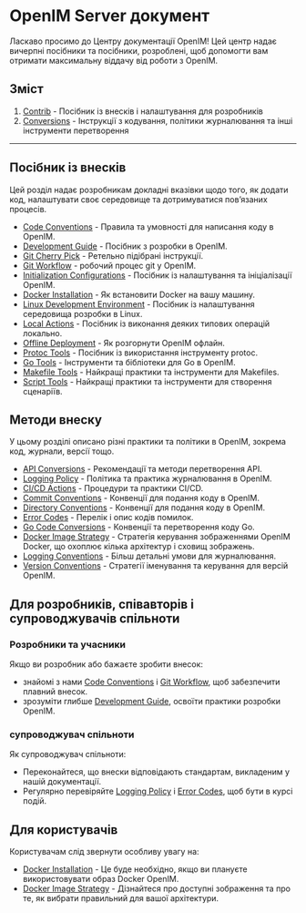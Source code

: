 # OpenIM Server документ

Ласкаво просимо до Центру документації OpenIM! Цей центр надає вичерпні посібники та посібники, розроблені, щоб допомогти вам отримати максимальну віддачу від роботи з OpenIM.

## Зміст

1. [Contrib](https://github.com/openimsdk/open-im-server/blob/main/docs/contrib) - Посібник із внесків і налаштування для розробників
2. [Conversions](https://github.com/openimsdk/open-im-server/blob/main/docs/contrib) - Інструкції з кодування, політики журналювання та інші інструменти перетворення

------

## Посібник із внесків

Цей розділ надає розробникам докладні вказівки щодо того, як додати код, налаштувати своє середовище та дотримуватися пов’язаних процесів.

- [Code Conventions](https://github.com/openimsdk/open-im-server/blob/main/docs/contrib/code-conventions.md) - Правила та умовності для написання коду в OpenIM.
- [Development Guide](https://github.com/openimsdk/open-im-server/blob/main/docs/contrib/development.md) - Посібник з розробки в OpenIM.
- [Git Cherry Pick](https://github.com/openimsdk/open-im-server/blob/main/docs/contrib/gitcherry-pick.md) - Ретельно підібрані інструкції.
- [Git Workflow](https://github.com/openimsdk/open-im-server/blob/main/docs/contrib/git-workflow.md) - робочий процес git у OpenIM.
- [Initialization Configurations](https://github.com/openimsdk/open-im-server/blob/main/docs/contrib/init-config.md) - Посібник із налаштування та ініціалізації OpenIM.
- [Docker Installation](https://github.com/openimsdk/open-im-server/blob/main/docs/contrib/install-docker.md) - Як встановити Docker на вашу машину.
- [Linux Development Environment](https://github.com/openimsdk/open-im-server/blob/main/docs/contrib/linux-development.md) - Посібник із налаштування середовища розробки в Linux.
- [Local Actions](https://github.com/openimsdk/open-im-server/blob/main/docs/contrib/local-actions.md) - Посібник із виконання деяких типових операцій локально.
- [Offline Deployment](https://github.com/openimsdk/open-im-server/blob/main/docs/contrib/offline-deployment.md) - Як розгорнути OpenIM офлайн.
- [Protoc Tools](https://github.com/openimsdk/open-im-server/blob/main/docs/contrib/protoc-tools.md) - Посібник із використання інструменту protoc.
- [Go Tools](https://github.com/openimsdk/open-im-server/blob/main/docs/contrib/util-go.md) - Інструменти та бібліотеки для Go в OpenIM.
- [Makefile Tools](https://github.com/openimsdk/open-im-server/blob/main/docs/contrib/util-makefile.md) - Найкращі практики та інструменти для Makefiles.
- [Script Tools](https://github.com/openimsdk/open-im-server/blob/main/docs/contrib/util-scripts.md) - Найкращі практики та інструменти для створення сценаріїв.

## Методи внеску

У цьому розділі описано різні практики та політики в OpenIM, зокрема код, журнали, версії тощо.

- [API Conversions](https://github.com/openimsdk/open-im-server/blob/main/docs/contrib/api.md) - Рекомендації та методи перетворення API.
- [Logging Policy](https://github.com/openimsdk/open-im-server/blob/main/docs/contrib/bash-log.md) - Політика та практика журналювання в OpenIM.
- [CI/CD Actions](https://github.com/openimsdk/open-im-server/blob/main/docs/contrib/cicd-actions.md) - Процедури та практики CI/CD.
- [Commit Conventions](https://github.com/openimsdk/open-im-server/blob/main/docs/contrib/commit.md) - Конвенції для подання коду в OpenIM.
- [Directory Conventions](https://github.com/openimsdk/open-im-server/blob/main/docs/contrib/directory.md) - Конвенції для подання коду в OpenIM.
- [Error Codes](https://github.com/openimsdk/open-im-server/blob/main/docs/contrib/error-code.md) - Перелік і опис кодів помилок.
- [Go Code Conversions](https://github.com/openimsdk/open-im-server/blob/main/docs/contrib/go-code.md) - Конвенції та перетворення коду Go.
- [Docker Image Strategy](https://github.com/openimsdk/open-im-server/blob/main/docs/contrib/images.md) - Стратегія керування зображеннями OpenIM Docker, що охоплює кілька архітектур і сховищ зображень.
- [Logging Conventions](https://github.com/openimsdk/open-im-server/blob/main/docs/contrib/logging.md) - Більш детальні умови для журналювання.
- [Version Conventions](https://github.com/openimsdk/open-im-server/blob/main/docs/contrib/version.md) - Стратегії іменування та керування для версій OpenIM.


## Для розробників, співавторів і супроводжувачів спільноти

### Розробники та учасники

Якщо ви розробник або бажаєте зробити внесок:

- знайомі з нами [Code Conventions](https://github.com/openimsdk/open-im-server/blob/main/docs/contrib/code-conventions.md) і [Git Workflow](https://github.com/openimsdk/open-im-server/blob/main/docs/contrib/git-workflow.md), щоб забезпечити плавний внесок.
- зрозуміти глибше [Development Guide](https://github.com/openimsdk/open-im-server/blob/main/docs/contrib/development.md), освоїти практики розробки OpenIM.

### супроводжувач спільноти

Як супроводжувач спільноти:

- Переконайтеся, що внески відповідають стандартам, викладеним у нашій документації.
- Регулярно перевіряйте [Logging Policy](https://github.com/openimsdk/open-im-server/blob/main/docs/contrib/bash-log.md) i [Error Codes](https://github.com/openimsdk/open-im-server/blob/main/docs/contrib/error-code.md), щоб бути в курсі подій.

## Для користувачів

Користувачам слід звернути особливу увагу на:

- [Docker Installation](https://github.com/openimsdk/open-im-server/blob/main/docs/contrib/install-docker.md) - Це буде необхідно, якщо ви плануєте використовувати образ Docker OpenIM.
- [Docker Image Strategy](https://github.com/openimsdk/open-im-server/blob/main/docs/contrib/images.md) - Дізнайтеся про доступні зображення та про те, як вибрати правильний для вашої архітектури.
